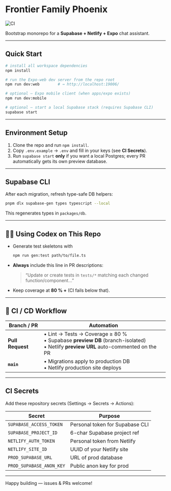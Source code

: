 # Frontier Family Phoenix

![CI](https://github.com/dudgeon/frontier-family-phoenix/actions/workflows/ci.yml/badge.svg?branch=main)

Bootstrap monorepo for a **Supabase + Netlify + Expo** chat assistant.

---

## Quick Start

```bash
# install all workspace dependencies
npm install

# run the Expo-web dev server from the repo root
npm run dev:web        # → http://localhost:19006/

# optional – Expo mobile client (when apps/expo exists)
npm run dev:mobile

# optional – start a local Supabase stack (requires Supabase CLI)
supabase start
```

---

## Environment Setup

1. Clone the repo and run `npm install`.  
2. Copy `.env.example` → `.env` and fill in your keys (see **CI Secrets**).  
3. Run `supabase start` **only** if you want a local Postgres; every PR automatically gets its own preview database.

---

## Supabase CLI

After each migration, refresh type-safe DB helpers:

```bash
pnpm dlx supabase-gen types typescript --local
```

This regenerates types in `packages/db`.

---

## 🧑‍💻 Using Codex on This Repo

- Generate test skeletons with

  ```bash
  npm run gen:test path/to/file.ts
  ```

- **Always** include this line in PR descriptions:

  > “Update or create tests in `tests/*` matching each changed function/component…”

- Keep coverage at **80 % +** (CI fails below that).

---

## 🚀 CI / CD Workflow

| Branch / PR | Automation |
|-------------|------------|
| **Pull Request** | • Lint → Tests → Coverage ≥ 80 %<br>• Supabase **preview DB** (branch-isolated)<br>• Netlify **preview URL** auto-commented on the PR |
| **`main`** | • Migrations apply to production DB<br>• Netlify production site deploys |

---

## CI Secrets

Add these repository secrets (Settings → Secrets → Actions):

| Secret | Purpose |
|--------|---------|
| `SUPABASE_ACCESS_TOKEN` | Personal token for Supabase CLI |
| `SUPABASE_PROJECT_ID`   | 6-char Supabase project ref |
| `NETLIFY_AUTH_TOKEN`    | Personal token from Netlify |
| `NETLIFY_SITE_ID`       | UUID of your Netlify site |
| `PROD_SUPABASE_URL`     | URL of prod database |
| `PROD_SUPABASE_ANON_KEY`| Public anon key for prod |

---

Happy building — issues & PRs welcome!
